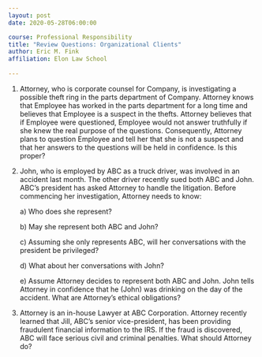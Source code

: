 ```yaml
---
layout: post
date: 2020-05-28T06:00:00

course: Professional Responsibility
title: "Review Questions: Organizational Clients"
author: Eric M. Fink
affiliation: Elon Law School 
    
---
```

1. Attorney, who is corporate counsel for Company, is investigating a possible theft ring in the parts department of Company. Attorney knows that Employee has worked in the parts department for a long time and believes that Employee is a suspect in the thefts. Attorney believes that if Employee were questioned, Employee would not answer truthfully if she knew the real purpose of the questions. Consequently, Attorney plans to question Employee and tell her that she is not a suspect and that her answers to the questions will be held in confidence. Is this proper?

2. John, who is employed by ABC as a truck driver, was involved in an accident last month. The other driver recently sued both ABC and John. ABC’s president has asked Attorney to handle the litigation. Before commencing her investigation, Attorney needs to know:
    
    a) Who does she represent?
    
    b) May she represent both ABC and John?
    
    c) Assuming she only represents ABC, will her conversations with the president be privileged?
    
    d) What about her conversations with John?
    
    e) Assume Attorney decides to represent both ABC and John. John tells Attorney in confidence that he (John) was drinking on the day of the accident. What are Attorney’s ethical obligations?

3. Attorney is an in-house Lawyer at ABC Corporation. Attorney recently learned that Jill, ABC’s senior vice-president, has been providing fraudulent financial information to the IRS. If the fraud is discovered, ABC will face serious civil and criminal penalties. What should Attorney do?